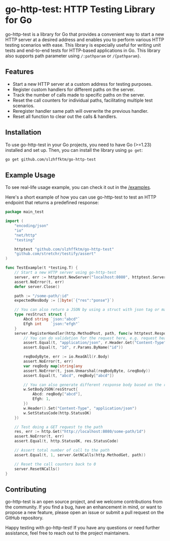 # go-http-test: HTTP Testing Library for Go

go-http-test is a library for Go that provides a convenient way to start a new HTTP server at a desired address and enables you to perform various HTTP testing scenarios with ease.
This library is especially useful for writing unit tests and end-to-end tests for HTTP-based applications in Go.
This library also supports path parameter using `/:pathparam` or `/{pathparam}`.

## Features

- Start a new HTTP server at a custom address for testing purposes.
- Register custom handlers for different paths on the server.
- Track the number of calls made to specific paths on the server.
- Reset the call counters for individual paths, facilitating multiple test scenarios.
- Reregister handler same path will overwrite the previous handler.
- Reset all function to clear out the calls & handlers.

## Installation

To use go-http-test in your Go projects, you need to have Go (>=1.23) installed and set up. Then, you can install the library using `go get`:

```bash
go get github.com/slzhffktm/go-http-test
```

## Example Usage

To see real-life usage example, you can check it out in the [/examples](/examples).

Here's a short example of how you can use go-http-test to test an HTTP endpoint that returns a predefined response:

```go
package main_test

import (
	"encoding/json"
	"io"
	"net/http"
	"testing"

	httptest "github.com/slzhffktm/go-http-test"
	"github.com/stretchr/testify/assert"
)

func TestExample(t *testing.T) {
	// Start a new HTTP server using go-http-test
	server, err := httptest.NewServer("localhost:8080", httptest.ServerConfig{})
	assert.NoError(t, err)
	defer server.Close()

	path := "/some-path/:id"
	expectedResBody := []byte(`{"res":"ponse"}`)

	// You can also return a JSON by using a struct with json tag or map[string]any.
	type resStruct struct {
		Abcd string `json:"abcd"`
		Efgh int    `json:"efgh"`
	}
	server.RegisterHandler(http.MethodPost, path, func(w httptest.ResponseWriter, r *httptest.Request) {
		// You can do validation for the request here, e.g. request header, body, etc
		assert.Equal(t, "application/json", r.Header.Get("Content-Type"))
		assert.Equal(t, "1d", r.Params.ByName("id"))

		reqBodyByte, err := io.ReadAll(r.Body)
		assert.NoError(t, err)
		var reqBody map[string]any
		assert.NoError(t, json.Unmarshal(reqBodyByte, &reqBody))
		assert.Equal(t, "abcd", reqBody["abcd"])

		// You can also generate different response body based on the request body
		w.SetBodyJSON(resStruct{
			Abcd: reqBody["abcd"],
			Efgh: 1,
		})
		w.Header().Set("Content-Type", "application/json")
		w.SetStatusCode(http.StatusOK)
	})

	// Test doing a GET request to the path
	res, err := http.Get("http://localhost:8080/some-path/1d")
	assert.NoError(t, err)
	assert.Equal(t, http.StatusOK, res.StatusCode)

    // Assert total number of call to the path
	assert.Equal(t, 1, server.GetNCalls(http.MethodGet, path))

	// Reset the call counters back to 0
	server.ResetNCalls()
}
```

## Contributing

go-http-test is an open source project, and we welcome contributions from the community. If you find a bug, have an enhancement in mind, or want to propose a new feature, please open an issue or submit a pull request on the GitHub repository.

Happy testing with go-http-test! If you have any questions or need further assistance, feel free to reach out to the project maintainers.
